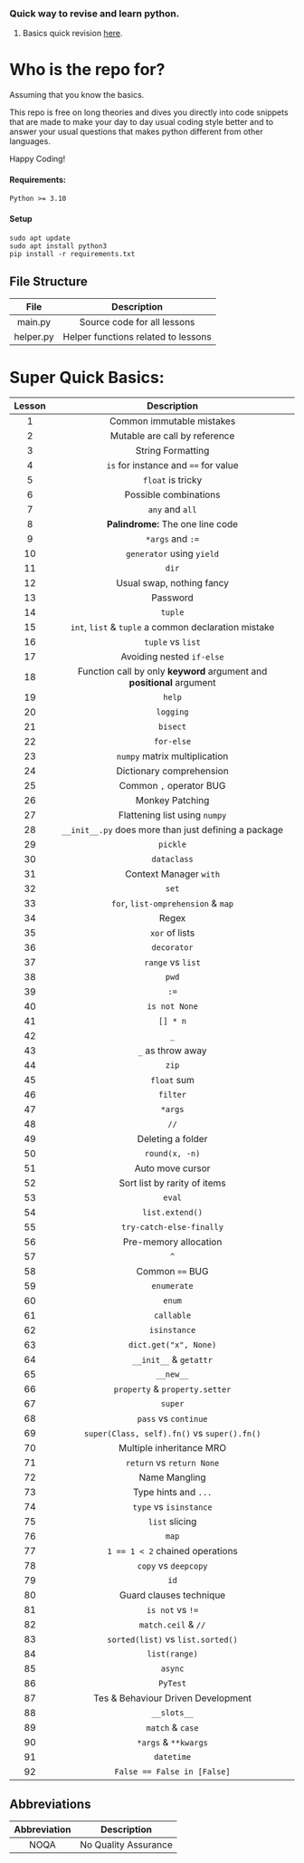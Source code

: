 ### Quick way to revise and learn python.

1. Basics quick revision [here].

[here]: ./Basics/README.md "OPEN README.md"

# Who is the repo for?

Assuming that you know the basics.

This repo is free on long theories and dives you directly into code snippets that are made to make your day to day usual
coding style better and to answer your usual questions that makes python different from other languages.

Happy Coding!

#### Requirements:

```
Python >= 3.10
```

#### Setup

```commandline
sudo apt update
sudo apt install python3
pip install -r requirements.txt
```

## File Structure

|   File    |             Description             |
|:---------:|:-----------------------------------:|
|  main.py  |     Source code for all lessons     |
| helper.py | Helper functions related to lessons |

# Super Quick Basics:

| Lesson |                              Description                               |
|:------:|:----------------------------------------------------------------------:|
|   1    |                       Common immutable mistakes                        |
|   2    |                     Mutable are call by reference                      |
|   3    |                           String Formatting                            |
|   4    |                  `is` for instance and `==` for value                  |
|   5    |                           `float` is tricky                            |
|   6    |                         Possible combinations                          |
|   7    |                            `any` and `all`                             |
|   8    |                   **Palindrome:** The one line code                    |
|   9    |                            `*args` and `:=`                            |
|   10   |                       `generator` using `yield`                        |
|   11   |                                 `dir`                                  |
|   12   |                       Usual swap, nothing fancy                        |
|   13   |                                Password                                |
|   14   |                                `tuple`                                 |
|   15   |          `int`, `list` & `tuple` a common declaration mistake          |
|   16   |                           `tuple` vs `list`                            |
|   17   |                       Avoiding nested `if-else`                        |
|   18   | Function call by only **keyword** argument and **positional** argument |
|   19   |                                 `help`                                 |
|   20   |                               `logging`                                |
|   21   |                                `bisect`                                |
|   22   |                               `for-else`                               |
|   23   |                     `numpy` matrix multiplication                      |
|   24   |                        Dictionary comprehension                        |
|   25   |                        Common `,` operator BUG                         |
|   26   |                            Monkey Patching                             |
|   27   |                     Flattening list using `numpy`                      |
|   28   |          `__init__.py` does more than just defining a package          |
|   29   |                                `pickle`                                |
|   30   |                              `dataclass`                               |
|   31   |                         Context Manager `with`                         |
|   32   |                                 `set`                                  |
|   33   |                   `for`, `list-omprehension` & `map`                   |
|   34   |                                 Regex                                  |
|   35   |                             `xor` of lists                             |
|   36   |                              `decorator`                               |
|   37   |                           `range` vs `list`                            |
|   38   |                                 `pwd`                                  |
|   39   |                                  `:=`                                  |
|   40   |                             `is not None`                              |
|   41   |                                `[] * n`                                |
|   42   |                                  `_`                                   |
|   43   |                           `_` as throw away                            |
|   44   |                                 `zip`                                  |
|   45   |                              `float` sum                               |
|   46   |                                `filter`                                |
|   47   |                                `*args`                                 |
|   48   |                                  `//`                                  |
|   49   |                           Deleting a folder                            |
|   50   |                             `round(x, -n)`                             |
|   51   |                            Auto move cursor                            |
|   52   |                      Sort list by rarity of items                      |
|   53   |                                 `eval`                                 |
|   54   |                            `list.extend()`                             |
|   55   |                        `try-catch-else-finally`                        |
|   56   |                         Pre-memory allocation                          |
|   57   |                                  `^`                                   |
|   58   |                            Common `==` BUG                             |
|   59   |                              `enumerate`                               |
|   60   |                                 `enum`                                 |
|   61   |                               `callable`                               |
|   62   |                              `isinstance`                              |
|   63   |                         `dict.get("x", None)`                          |
|   64   |                         `__init__` & `getattr`                         |
|   65   |                               `__new__`                                |
|   66   |                     `property` & `property.setter`                     |
|   67   |                                `super`                                 |
|   68   |                          `pass` vs `continue`                          |
|   69   |              `super(Class, self).fn()` vs `super().fn()`               |
|   70   |                        Multiple inheritance MRO                        |
|   71   |                       `return` vs `return None`                        |
|   72   |                             Name Mangling                              |
|   73   |                          Type hints and `...`                          |
|   74   |                         `type` vs `isinstance`                         |
|   75   |                             `list` slicing                             |
|   76   |                                 `map`                                  |
|   77   |                    `1 == 1 < 2` chained operations                     |
|   78   |                          `copy` vs `deepcopy`                          |
|   79   |                                  `id`                                  |
|   80   |                        Guard clauses technique                         |
|   81   |                            `is not` vs `!=`                            |
|   82   |                          `match.ceil` & `//`                           |
|   83   |                   `sorted(list)` vs `list.sorted()`                    |
|   84   |                             `list(range)`                              |
|   85   |                                `async`                                 |
|   86   |                                `PyTest`                                |
|   87   |                   Tes & Behaviour Driven Development                   |
|   88   |                              `__slots__`                               |
|   89   |                            `match` & `case`                            |
|   90   |                          `*args` & `**kwargs`                          |
|   91   |                               `datetime`                               |
|   92   |                      `False == False in [False]`                       |

## Abbreviations

| Abbreviation |             Description             |
|:------------:|:-----------------------------------:|
|     NOQA     |        No Quality Assurance         |
